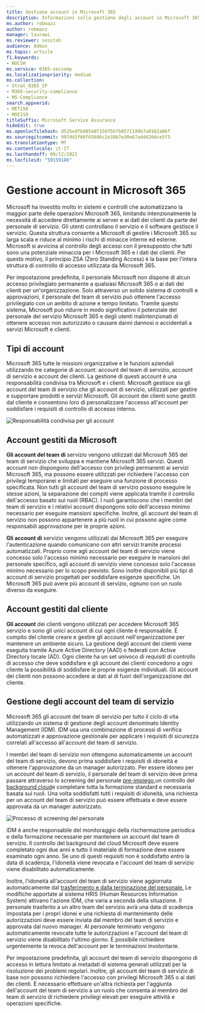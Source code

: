 ```yaml
---
title: Gestione account in Microsoft 365
description: Informazioni sulla gestione degli account in Microsoft 365
ms.author: robmazz
author: robmazz
manager: laurawi
ms.reviewer: sosstah
audience: Admin
ms.topic: article
f1.keywords:
- NOCSH
ms.service: O365-seccomp
ms.localizationpriority: medium
ms.collection:
- Strat_O365_IP
- M365-security-compliance
- MS-Compliance
search.appverid:
- MET150
- MOE150
titleSuffix: Microsoft Service Assurance
hideEdit: true
ms.openlocfilehash: d525edfb9854df156f5b7b8571199b7a0102a0bf
ms.sourcegitcommit: 997dd3f66f65686c2e38b7e30e67add426dce5f3
ms.translationtype: MT
ms.contentlocale: it-IT
ms.lasthandoff: 09/12/2021
ms.locfileid: "59159186"
---
```

# <a name="account-management-in-microsoft-365"></a>Gestione account in Microsoft 365

Microsoft ha investito molto in sistemi e controlli che automatizzano la maggior parte delle operazioni Microsoft 365, limitando intenzionalmente la necessità di accedere direttamente ai server e ai dati dei clienti da parte del personale di servizio. Gli utenti controllano il servizio e il software gestisce il servizio. Questa struttura consente a Microsoft di gestire i Microsoft 365 su larga scala e riduce al minimo i rischi di minacce interne ed esterne. Microsoft si avvicina al controllo degli accessi con il presupposto che tutti sono una potenziale minaccia per i Microsoft 365 e i dati dei clienti. Per questo motivo, il principio ZSA (Zero Standing Access) è la base per l'intera struttura di controllo di accesso utilizzata da Microsoft 365.

Per impostazione predefinita, il personale Microsoft non dispone di alcun accesso privilegiato permanente a qualsiasi Microsoft 365 o ai dati dei clienti per un'organizzazione. Solo attraverso un solido sistema di controlli e approvazioni, il personale del team di servizio può ottenere l'accesso privilegiato con un ambito di azione e tempo limitato. Tramite questo sistema, Microsoft può ridurre in modo significativo il potenziale del personale del servizio Microsoft 365 e degli utenti malintenzionati di ottenere accesso non autorizzato o causare danni dannosi o accidentali a servizi Microsoft e clienti.

## <a name="account-types"></a>Tipi di account

Microsoft 365 tutte le missioni organizzative e le funzioni aziendali utilizzando tre categorie di account: account del team di servizio, account di servizio e account dei clienti. La gestione di questi account è una responsabilità condivisa tra Microsoft e i clienti. Microsoft gestisce sia gli account del team di servizio che gli account di servizio, utilizzati per gestire e supportare prodotti e servizi Microsoft. Gli account dei clienti sono gestiti dal cliente e consentono loro di personalizzare l'accesso all'account per soddisfare i requisiti di controllo di accesso interno.

![Responsabilità condivisa per gli account](../media/assurance-shared-responsibility-for-accounts.png)

## <a name="microsoft-managed-accounts"></a>Account gestiti da Microsoft

**Gli account del team di** servizio vengono utilizzati dal Microsoft 365 del team di servizio che sviluppa e mantiene Microsoft 365 servizi. Questi account non dispongono dell'accesso con privilegi permanenti ai servizi Microsoft 365, ma possono essere utilizzati per richiedere l'accesso con privilegi temporanei e limitati per eseguire una funzione di processo specificata. Non tutti gli account del team di servizio possono eseguire le stesse azioni, la separazione dei compiti viene applicata tramite il controllo dell'accesso basato sui ruoli (RBAC). I ruoli garantiscono che i membri del team di servizio e i relativi account dispongono solo dell'accesso minimo necessario per eseguire mansioni specifiche. Inoltre, gli account del team di servizio non possono appartenere a più ruoli in cui possono agire come responsabili approvazione per le proprie azioni.

**Gli account di** servizio vengono utilizzati dai Microsoft 365 per eseguire l'autenticazione quando comunicano con altri servizi tramite processi automatizzati. Proprio come agli account del team di servizio viene concesso solo l'accesso minimo necessario per eseguire le mansioni del personale specifico, agli account di servizio viene concesso solo l'accesso minimo necessario per lo scopo previsto. Sono inoltre disponibili più tipi di account di servizio progettati per soddisfare esigenze specifiche. Un Microsoft 365 può avere più account di servizio, ognuno con un ruolo diverso da eseguire.

## <a name="customer-managed-accounts"></a>Account gestiti dal cliente

**Gli account** dei clienti vengono utilizzati per accedere Microsoft 365 servizio e sono gli unici account di cui ogni cliente è responsabile. È compito del cliente creare e gestire gli account nell'organizzazione per mantenere un ambiente sicuro. La gestione degli account dei clienti viene eseguita tramite Azure Active Directory (AAD) o federati con Active Directory locale (AD). Ogni cliente ha un set univoco di requisiti di controllo di accesso che deve soddisfare e gli account dei clienti concedono a ogni cliente la possibilità di soddisfare le proprie esigenze individuali. Gli account dei clienti non possono accedere ai dati al di fuori dell'organizzazione del cliente.

## <a name="service-team-account-management"></a>Gestione degli account del team di servizio

Microsoft 365 gli account del team di servizio per tutto il ciclo di vita utilizzando un sistema di gestione degli account denominato Identity Management (IDM). IDM usa una combinazione di processi di verifica automatizzati e approvazione gestionale per applicare i requisiti di sicurezza correlati all'accesso all'account del team di servizio.

I membri del team di servizio non ottengono automaticamente un account del team di servizio, devono prima soddisfare i requisiti di idoneità e ottenere l'approvazione da un manager autorizzato. Per essere idoneo per un account del team di servizio, il personale del team di servizio deve prima passare attraverso lo screening del personale [pre-impiego,](assurance-pre-employment-screening.md)un controllo del [background cloud](assurance-cloud-background-check.md)e completare tutta la formazione standard e necessaria basata sui ruoli. Una volta soddisfatti tutti i requisiti di idoneità, una richiesta per un account del team di servizio può essere effettuata e deve essere approvata da un manager autorizzato.

![Processo di screening del personale](../media/assurance-personnel-screening-process.png)

IDM è anche responsabile del monitoraggio della rischermazione periodica e della formazione necessarie per mantenere un account del team di servizio. Il controllo del background del cloud Microsoft deve essere completato ogni due anni e tutto il materiale di formazione deve essere esaminato ogni anno. Se uno di questi requisiti non è soddisfatto entro la data di scadenza, l'idoneità viene revocata e l'account del team di servizio viene disabilitato automaticamente.

Inoltre, l'idoneità all'account del team di servizio viene aggiornata automaticamente dal [trasferimento e dalla terminazione del personale.](assurance-employee-transfer-termination.md) Le modifiche apportate al sistema HRIS (Human Resources Information System) attivano l'azione IDM, che varia a seconda della situazione. Il personale trasferito a un altro team del servizio avrà una data di scadenza impostata per i propri idonei e una richiesta di mantenimento delle autorizzazioni deve essere inviata dal membro del team di servizio e approvata dal nuovo manager. Al personale terminato vengono automaticamente revocate tutte le autorizzazioni e l'account del team di servizio viene disabilitato l'ultimo giorno. È possibile richiedere urgentemente la revoca dell'account per le terminazioni involontarie.

Per impostazione predefinita, gli account del team di servizio dispongono di accesso in lettura limitato ai metadati di sistema generali utilizzati per la risoluzione dei problemi regolari. Inoltre, gli account del team di servizio di base non possono richiedere l'accesso con privilegi Microsoft 365 o ai dati dei clienti. È necessario effettuare un'altra richiesta per l'aggiunta dell'account del team di servizio a un ruolo che consenta al membro del team di servizio di richiedere privilegi elevati per eseguire attività e operazioni specifiche.
